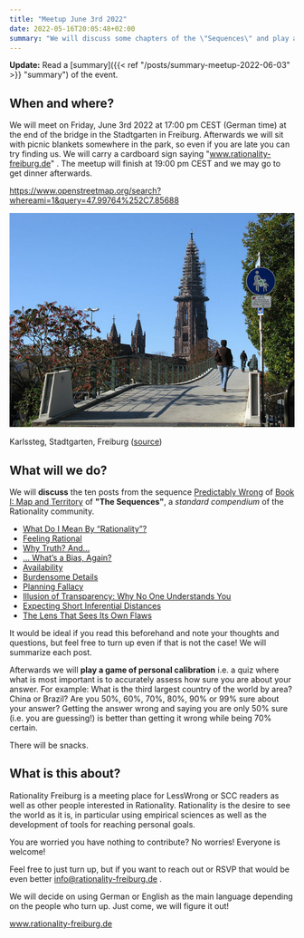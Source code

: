 ```yaml
---
title: "Meetup June 3rd 2022"
date: 2022-05-16T20:05:48+02:00
summary: "We will discuss some chapters of the \"Sequences\" and play a game of \"personal calibration\". Where: Stadtgarten, Freiburg. When: Friday, June 3rd 2022 at 17:00 hours CEST."
---
```


**Update:** Read a [summary]({{< ref "/posts/summary-meetup-2022-06-03" >}} "summary") of the event.

## When and where?

We will meet on Friday, June 3rd 2022 at 17:00 pm CEST (German time) at the end of the bridge in the Stadtgarten in Freiburg. Afterwards we will sit with picnic blankets somewhere in the park, so even if you are late you can try finding us. We will carry a cardboard sign saying "www.rationality-freiburg.de" . The meetup will finish at 19:00 pm CEST and we may go to get dinner afterwards.

https://www.openstreetmap.org/search?whereami=1&query=47.99764%252C7.85688

![Karlssteg, Stadtgarten, Freiburg](karlssteg.jpg 'Karlssteg, Stadtgarten, Freiburg')

Karlssteg, Stadtgarten, Freiburg ([source](https://commons.wikimedia.org/wiki/Category:Karlssteg?uselang=de#/media/File:Karlssteg1.jpg))

## What will we do?

We will **discuss** the ten posts from the sequence [Predictably Wrong](https://www.readthesequences.com/Predictably-Wrong-Sequence) of [Book I: Map and Territory](https://www.readthesequences.com/Book-I-Map-And-Territory) of **"The Sequences"**, a _standard compendium_ of the Rationality community.

* [What Do I Mean By “Rationality”?](https://www.readthesequences.com/What-Do-I-Mean-By-Rationality)
* [Feeling Rational](https://www.readthesequences.com/Feeling-Rational)
* [Why Truth? And…](https://www.readthesequences.com/Why-Truth-And)
* [… What’s a Bias, Again?](https://www.readthesequences.com/Whats-A-Bias-Again)
* [Availability](https://www.readthesequences.com/Availability)
* [Burdensome Details](https://www.readthesequences.com/Burdensome-Details)
* [Planning Fallacy](https://www.readthesequences.com/Planning-Fallacy)
* [Illusion of Transparency: Why No One Understands You](https://www.readthesequences.com/Illusion-Of-Transparency-Why-No-One-Understands-You)
* [Expecting Short Inferential Distances](https://www.readthesequences.com/Expecting-Short-Inferential-Distances)
* [The Lens That Sees Its Own Flaws](https://www.readthesequences.com/The-Lens-That-Sees-Its-Own-Flaws)

It would be ideal if you read this beforehand and note your thoughts and questions, but feel free to turn up even if that is not the case! We will summarize each post.

Afterwards we will **play a game of personal calibration** i.e. a quiz where what is most important is to accurately assess how sure you are about your answer. For example: What is the third largest country of the world by area? China or Brazil? Are you 50%, 60%, 70%, 80%, 90% or 99% sure about your answer? Getting the answer wrong and saying you are only 50% sure (i.e. you are guessing!) is better than getting it wrong while being 70% certain.

There will be snacks.


## What is this about?

Rationality Freiburg is a meeting place for LessWrong or SCC readers as well as other people interested in Rationality. Rationality is the desire to see the world as it is, in particular using empirical sciences as well as the development of tools for reaching personal goals.

You are worried you have nothing to contribute? No worries! Everyone is welcome!

Feel free to just turn up, but if you want to reach out or RSVP that would be even better info@rationality-freiburg.de .

We will decide on using German or English as the main language depending on the people who turn up. Just come, we will figure it out!

www.rationality-freiburg.de
